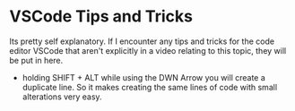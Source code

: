 # VSCode Tips and Tricks
Its pretty self explanatory. If I encounter any tips and tricks for the code editor VSCode that aren't explicitly in a video relating to this topic, they will be put in here. 

* holding SHIFT + ALT while using the DWN Arrow you will create a duplicate line. So it makes creating the same lines of code with small alterations very easy.